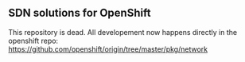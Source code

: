 ## SDN solutions for OpenShift

This repository is dead. All developement now happens directly in the openshift repo:
https://github.com/openshift/origin/tree/master/pkg/network
